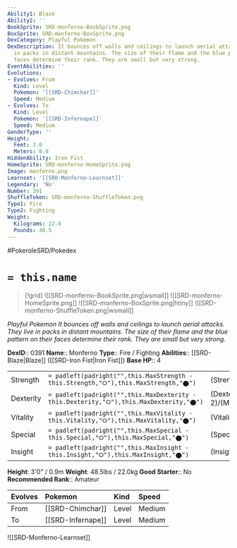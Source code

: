 ```yaml
---
Ability1: Blaze
Ability2: ''
BookSprite: SRD-monferno-BookSprite.png
BoxSprite: SRD-monferno-BoxSprite.png
DexCategory: Playful Pokemon
DexDescription: It bounces off walls and ceilings to launch aerial attacks. They live
  in packs in distant mountains. The size of their flame and the blue pattern on their
  faces determine their rank. They are small but very strong.
EventAbilities: ''
Evolutions:
- Evolves: From
  Kind: Level
  Pokemon: '[[SRD-Chimchar]]'
  Speed: Medium
- Evolves: To
  Kind: Level
  Pokemon: '[[SRD-Infernape]]'
  Speed: Medium
GenderType: ''
Height:
  Feet: 3.0
  Meters: 0.9
HiddenAbility: Iron Fist
HomeSprite: SRD-monferno-HomeSprite.png
Image: monferno.png
Learnset: '[[SRD-Monferno-Learnset]]'
Legendary: 'No'
Number: 391
ShuffleToken: SRD-monferno-ShuffleToken.png
Type1: Fire
Type2: Fighting
Weight:
  Kilograms: 22.0
  Pounds: 48.5
---
```


#PokeroleSRD/Pokedex

# `= this.name`

> [!grid]
> ![[SRD-monferno-BookSprite.png|wsmall]]
> ![[SRD-monferno-HomeSprite.png]]
> ![[SRD-monferno-BoxSprite.png|htiny]]
> ![[SRD-monferno-ShuffleToken.png|wsmall]]


*Playful Pokemon*
*It bounces off walls and ceilings to launch aerial attacks. They live in packs in distant mountains. The size of their flame and the blue pattern on their faces determine their rank. They are small but very strong.*

**DexID**:: 0391
**Name**:: Monferno
**Type**:: Fire / Fighting
**Abilities**:: [[SRD-Blaze|Blaze]] ([[SRD-Iron Fist|Iron Fist]])
**Base HP**:: 4

|           |                                                                                        |                                          |
| --------- | -------------------------------------------------------------------------------------- | ---------------------------------------- |
| Strength  | `= padleft(padright("",this.MaxStrength - this.Strength,"⭘"),this.MaxStrength,"⬤")`    | (Strength::2)/(MaxStrength::5)   |
| Dexterity | `= padleft(padright("",this.MaxDexterity - this.Dexterity,"⭘"),this.MaxDexterity,"⬤")` | (Dexterity:: 2)/(MaxDexterity::5) |
| Vitality  | `= padleft(padright("",this.MaxVitality - this.Vitality,"⭘"),this.MaxVitality,"⬤")`    | (Vitality::2)/(MaxVitality::4)   |
| Special   | `= padleft(padright("",this.MaxSpecial - this.Special,"⭘"),this.MaxSpecial,"⬤")`       | (Special::2)/(MaxSpecial::5)     |
| Insight   | `= padleft(padright("",this.MaxInsight - this.Insight,"⭘"),this.MaxInsight,"⬤")`       | (Insight::2)/(MaxInsight::4)     |

**Height**: 3'0" / 0.9m
**Weight**: 48.5lbs / 22.0kg
**Good Starter**:: No
**Recommended Rank**:: Amateur

| Evolves   | Pokemon           | Kind   | Speed   |
|:----------|:------------------|:-------|:--------|
| From      | [[SRD-Chimchar]]  | Level  | Medium  |
| To        | [[SRD-Infernape]] | Level  | Medium  |

![[SRD-Monferno-Learnset]]
